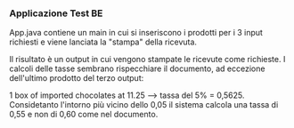 ### Applicazione Test BE ###

App.java contiene un main in cui si inseriscono i prodotti per i 3 input richiesti e viene lanciata la "stampa" della ricevuta.

Il risultato è un output in cui vengono stampate le ricevute come richieste. 
I calcoli delle tasse sembrano rispecchiare il documento, ad eccezione dell'ultimo prodotto del terzo output:

1 box of imported chocolates at 11.25 --> tassa del 5% = 0,5625. Considetanto l'intorno più vicino dello 0,05 il sistema calcola una tassa di 0,55 e non di 0,60 come nel documento.

